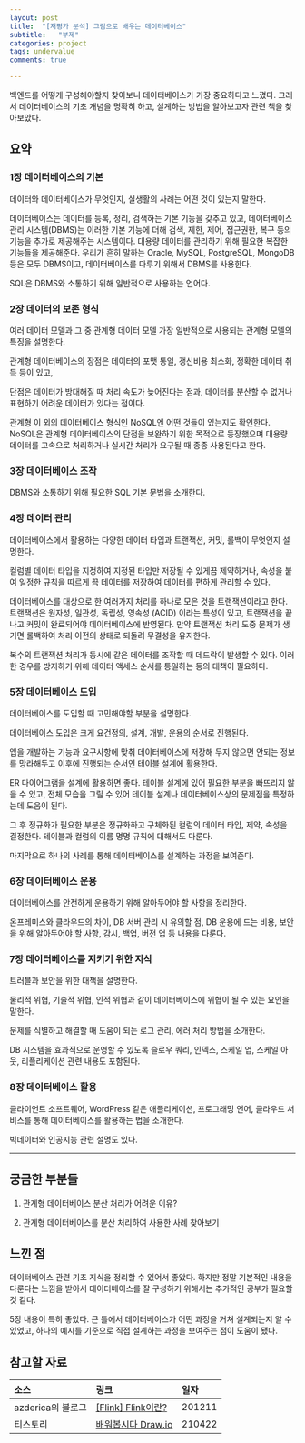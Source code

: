 ```yaml
---
layout: post
title:  "[저평가 분석] 그림으로 배우는 데이터베이스"
subtitle:   "부제"
categories: project
tags: undervalue
comments: true

---
```


백엔드를 어떻게 구성해야할지 찾아보니 데이터베이스가 가장 중요하다고 느꼈다. 그래서 데이터베이스의 기초 개념을 명확히 하고, 설계하는 방법을 알아보고자 관련 책을 찾아보았다.

## 요약

### 1장 데이터베이스의 기본

데이터와 데이터베이스가 무엇인지, 실생활의 사례는 어떤 것이 있는지 말한다. 

데이터베이스는 데이터를 등록, 정리, 검색하는 기본 기능을 갖추고 있고, 데이터베이스 관리 시스템(DBMS)는 이러한 기본 기능에 더해 검색, 제한, 제어, 접근권한, 복구 등의 기능을 추가로 제공해주는 시스템이다. 대용량 데이터를 관리하기 위해 필요한 복잡한 기능들을 제공해준다. 우리가 흔히 말하는 Oracle, MySQL, PostgreSQL, MongoDB 등은 모두 DBMS이고, 데이터베이스를 다루기 위해서 DBMS를 사용한다.

SQL은 DBMS와 소통하기 위해 일반적으로 사용하는 언어다.

### 2장 데이터의 보존 형식

여러 데이터 모델과 그 중 관계형 데이터 모델 가장 일반적으로 사용되는 관계형 모델의 특징을 설명한다.

관계형 데이터베이스의 장점은 데이터의 포맷 통일, 갱신비용 최소화, 정확한 데이터 취득 등이 있고, 

단점은 데이터가 방대해질 때 처리 속도가 늦어진다는 점과, 데이터를 분산할 수 없거나 표현하기 어려운 데이터가 있다는 점이다.

관계형 이 외의 데이터베이스 형식인 NoSQL엔 어떤 것들이 있는지도 확인한다. NoSQL은 관계형 데이터베이스의 단점을 보완하기 위한 목적으로 등장했으며 대용량 데이터를 고속으로 처리하거나 실시간 처리가 요구될 때 종종 사용된다고 한다.

### 3장 데이터베이스 조작

DBMS와 소통하기 위해 필요한 SQL 기본 문법을 소개한다.

### 4장 데이터 관리

데이터베이스에서 활용하는 다양한 데이터 타입과 트랜잭션, 커밋, 롤백이 무엇인지 설명한다.

컬럼별 데이터 타입을 지정하여 지정된 타입만 저장될 수 있게끔 제약하거나, 속성을 붙여 일정한 규칙을 따르게 끔 데이터를 저장하여 데이터를 편하게 관리할 수 있다.

데이터베이스를 대상으로 한 여러가지 처리를 하나로 모은 것을 트랜잭션이라고 한다. 트랜잭션은 원자성, 일관성, 독립성, 영속성 (ACID) 이라는 특성이 있고, 트랜잭션을 끝나고 커밋이 완료되어야 데이터베이스에 반영된다. 만약 트랜잭션 처리 도중 문제가 생기면 롤백하여 처리 이전의 상태로 되돌려 무결성을 유지한다.

복수의 트랜잭션 처리가 동시에 같은 데이터를 조작할 때 데드락이 발생할 수 있다. 이러한 경우를 방지하기 위해 데이터 액세스 순서를 통일하는 등의 대책이 필요하다.

### 5장 데이터베이스 도입

데이터베이스를 도입할 때 고민해야할 부분을 설명한다.

데이터베이스 도입은 크게 요건정의, 설계, 개발, 운용의 순서로 진행된다.

앱을 개발하는 기능과 요구사항에 맞춰 데이터베이스에 저장해 두지 않으면 안되는 정보를 망라해두고 이후에 진행되는 순서인 테이블 설계에 활용한다.

ER 다이어그램을 설계에 활용하면 좋다. 테이블 설계에 있어 필요한 부분을 빠뜨리지 않을 수 있고, 전체 모습을 그릴 수 있어 테이블 설계나 데이터베이스상의 문제점을 특정하는데 도움이 된다.

그 후 정규화가 필요한 부분은 정규화하고 구체화된 컬럼의 데이터 타입, 제약, 속성을 결정한다. 테이블과 컬럼의 이름 명명 규칙에 대해서도 다룬다.

마지막으로 하나의 사례를 통해 데이터베이스를 설계하는 과정을 보여준다.

### 6장 데이터베이스 운용

데이터베이스를 안전하게 운용하기 위해 알아두어야 할 사항을 정리한다.

온프레미스와 클라우드의 차이, DB 서버 관리 시 유의할 점, DB 운용에 드는 비용, 보안을 위해 알아두어야 할 사항, 감시, 백업, 버전 업 등 내용을 다룬다.

### 7장 데이터베이스를 지키기 위한 지식

트러블과 보안을 위한 대책을 설명한다.

물리적 위협, 기술적 위협, 인적 위협과 같이 데이터베이스에 위협이 될 수 있는 요인을 말한다.

문제를 식별하고 해결할 때 도움이 되는 로그 관리, 에러 처리 방법을 소개한다.

DB 시스템을 효과적으로 운영할 수 있도록 슬로우 쿼리, 인덱스, 스케일 업, 스케일 아웃, 리플리케이션 관련 내용도 포함된다.

### 8장 데이터베이스 활용

클라이언트 소프트웨어, WordPress 같은 애플리케이션, 프로그래밍 언어, 클라우드 서비스를 통해 데이터베이스를 활용하는 법을 소개한다.

빅데이터와 인공지능 관련 설명도 있다.

---

## 궁금한 부분들

1. 관계형 데이터베이스 분산 처리가 어려운 이유?

2. 관계형 데이터베이스를 분산 처리하여 사용한 사례 찾아보기

## 느낀 점

데이터베이스 관련 기초 지식을 정리할 수 있어서 좋았다. 하지만 정말 기본적인 내용을 다룬다는 느낌을 받아서 데이터베이스를 잘 구성하기 위해서는 추가적인 공부가 필요할 것 같다.

5장 내용이 특히 좋았다. 큰 틀에서 데이터베이스가 어떤 과정을 거쳐 설계되는지 알 수 있었고, 하나의 예시를 기준으로 직접 설계하는 과정을 보여주는 점이 도움이 됐다.

## 참고할 자료

|소스|링크|일자|
|:---|:---|:---|
|azderica의 블로그|[\[Flink\] Flink이란?](https://azderica.github.io/00-flink/)|201211|
|티스토리|[배워봅시다 Draw.io](https://sjquant.tistory.com/61)|210422|